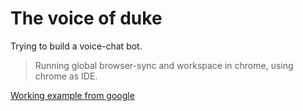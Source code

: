 # The voice of duke

Trying to build a voice-chat bot.

> Running global browser-sync and workspace in chrome, using chrome as IDE.

[Working example from google](https://developers.google.com/web/updates/2013/01/Voice-Driven-Web-Apps-Introduction-to-the-Web-Speech-API)

